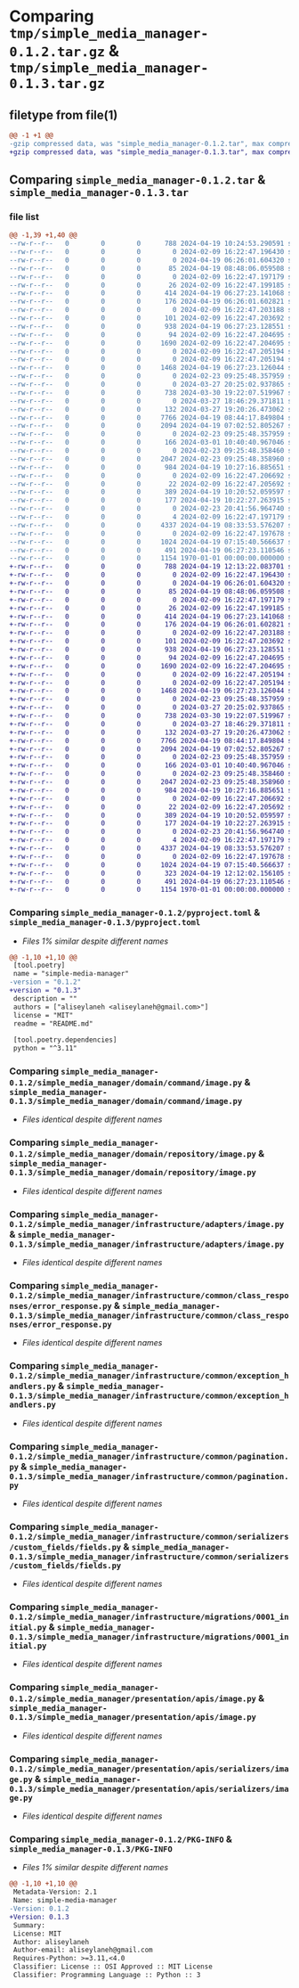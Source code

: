 # Comparing `tmp/simple_media_manager-0.1.2.tar.gz` & `tmp/simple_media_manager-0.1.3.tar.gz`

## filetype from file(1)

```diff
@@ -1 +1 @@
-gzip compressed data, was "simple_media_manager-0.1.2.tar", max compression
+gzip compressed data, was "simple_media_manager-0.1.3.tar", max compression
```

## Comparing `simple_media_manager-0.1.2.tar` & `simple_media_manager-0.1.3.tar`

### file list

```diff
@@ -1,39 +1,40 @@
--rw-r--r--   0        0        0      788 2024-04-19 10:24:53.290591 simple_media_manager-0.1.2/pyproject.toml
--rw-r--r--   0        0        0        0 2024-02-09 16:22:47.196430 simple_media_manager-0.1.2/README.md
--rw-r--r--   0        0        0        0 2024-04-19 06:26:01.604320 simple_media_manager-0.1.2/simple_media_manager/__init__.py
--rw-r--r--   0        0        0       85 2024-04-19 08:48:06.059508 simple_media_manager-0.1.2/simple_media_manager/admin.py
--rw-r--r--   0        0        0        0 2024-02-09 16:22:47.197179 simple_media_manager-0.1.2/simple_media_manager/application/__init__.py
--rw-r--r--   0        0        0       26 2024-02-09 16:22:47.199185 simple_media_manager-0.1.2/simple_media_manager/application/dependency/__init__.py
--rw-r--r--   0        0        0      414 2024-04-19 06:27:23.141068 simple_media_manager-0.1.2/simple_media_manager/application/dependency/registry.py
--rw-r--r--   0        0        0      176 2024-04-19 06:26:01.602821 simple_media_manager-0.1.2/simple_media_manager/apps.py
--rw-r--r--   0        0        0        0 2024-02-09 16:22:47.203188 simple_media_manager-0.1.2/simple_media_manager/domain/__init__.py
--rw-r--r--   0        0        0      101 2024-02-09 16:22:47.203692 simple_media_manager-0.1.2/simple_media_manager/domain/command/__init__.py
--rw-r--r--   0        0        0      938 2024-04-19 06:27:23.128551 simple_media_manager-0.1.2/simple_media_manager/domain/command/image.py
--rw-r--r--   0        0        0       94 2024-02-09 16:22:47.204695 simple_media_manager-0.1.2/simple_media_manager/domain/repository/__init__.py
--rw-r--r--   0        0        0     1690 2024-02-09 16:22:47.204695 simple_media_manager-0.1.2/simple_media_manager/domain/repository/image.py
--rw-r--r--   0        0        0        0 2024-02-09 16:22:47.205194 simple_media_manager-0.1.2/simple_media_manager/infrastructure/__init__.py
--rw-r--r--   0        0        0        0 2024-02-09 16:22:47.205194 simple_media_manager-0.1.2/simple_media_manager/infrastructure/adapters/__init__.py
--rw-r--r--   0        0        0     1468 2024-04-19 06:27:23.126044 simple_media_manager-0.1.2/simple_media_manager/infrastructure/adapters/image.py
--rw-r--r--   0        0        0        0 2024-02-23 09:25:48.357959 simple_media_manager-0.1.2/simple_media_manager/infrastructure/common/__init__.py
--rw-r--r--   0        0        0        0 2024-03-27 20:25:02.937865 simple_media_manager-0.1.2/simple_media_manager/infrastructure/common/class_responses/__init__.py
--rw-r--r--   0        0        0      738 2024-03-30 19:22:07.519967 simple_media_manager-0.1.2/simple_media_manager/infrastructure/common/class_responses/error_response.py
--rw-r--r--   0        0        0        0 2024-03-27 18:46:29.371811 simple_media_manager-0.1.2/simple_media_manager/infrastructure/common/data_responses/__init__.py
--rw-r--r--   0        0        0      132 2024-03-27 19:20:26.473062 simple_media_manager-0.1.2/simple_media_manager/infrastructure/common/data_responses/data_response.py
--rw-r--r--   0        0        0     7766 2024-04-19 08:44:17.849804 simple_media_manager-0.1.2/simple_media_manager/infrastructure/common/exception_handlers.py
--rw-r--r--   0        0        0     2094 2024-04-19 07:02:52.805267 simple_media_manager-0.1.2/simple_media_manager/infrastructure/common/pagination.py
--rw-r--r--   0        0        0        0 2024-02-23 09:25:48.357959 simple_media_manager-0.1.2/simple_media_manager/infrastructure/common/serializers/__init__.py
--rw-r--r--   0        0        0      166 2024-03-01 10:40:40.967046 simple_media_manager-0.1.2/simple_media_manager/infrastructure/common/serializers/common_serializer.py
--rw-r--r--   0        0        0        0 2024-02-23 09:25:48.358460 simple_media_manager-0.1.2/simple_media_manager/infrastructure/common/serializers/custom_fields/__init__.py
--rw-r--r--   0        0        0     2047 2024-02-23 09:25:48.358960 simple_media_manager-0.1.2/simple_media_manager/infrastructure/common/serializers/custom_fields/fields.py
--rw-r--r--   0        0        0      984 2024-04-19 10:27:16.885651 simple_media_manager-0.1.2/simple_media_manager/infrastructure/migrations/0001_initial.py
--rw-r--r--   0        0        0        0 2024-02-09 16:22:47.206692 simple_media_manager-0.1.2/simple_media_manager/infrastructure/migrations/__init__.py
--rw-r--r--   0        0        0       22 2024-02-09 16:22:47.205692 simple_media_manager-0.1.2/simple_media_manager/infrastructure/models/__init__.py
--rw-r--r--   0        0        0      389 2024-04-19 10:20:52.059597 simple_media_manager-0.1.2/simple_media_manager/infrastructure/models/file.py
--rw-r--r--   0        0        0      177 2024-04-19 10:22:27.263915 simple_media_manager-0.1.2/simple_media_manager/infrastructure/models/image.py
--rw-r--r--   0        0        0        0 2024-02-23 20:41:56.964740 simple_media_manager-0.1.2/simple_media_manager/presentation/__init__.py
--rw-r--r--   0        0        0        4 2024-02-09 16:22:47.197179 simple_media_manager-0.1.2/simple_media_manager/presentation/apis/__init__.py
--rw-r--r--   0        0        0     4337 2024-04-19 08:33:53.576207 simple_media_manager-0.1.2/simple_media_manager/presentation/apis/image.py
--rw-r--r--   0        0        0        0 2024-02-09 16:22:47.197678 simple_media_manager-0.1.2/simple_media_manager/presentation/apis/serializers/__init__.py
--rw-r--r--   0        0        0     1024 2024-04-19 07:15:40.566637 simple_media_manager-0.1.2/simple_media_manager/presentation/apis/serializers/image.py
--rw-r--r--   0        0        0      491 2024-04-19 06:27:23.110546 simple_media_manager-0.1.2/simple_media_manager/urls.py
--rw-r--r--   0        0        0     1154 1970-01-01 00:00:00.000000 simple_media_manager-0.1.2/PKG-INFO
+-rw-r--r--   0        0        0      788 2024-04-19 12:13:22.083701 simple_media_manager-0.1.3/pyproject.toml
+-rw-r--r--   0        0        0        0 2024-02-09 16:22:47.196430 simple_media_manager-0.1.3/README.md
+-rw-r--r--   0        0        0        0 2024-04-19 06:26:01.604320 simple_media_manager-0.1.3/simple_media_manager/__init__.py
+-rw-r--r--   0        0        0       85 2024-04-19 08:48:06.059508 simple_media_manager-0.1.3/simple_media_manager/admin.py
+-rw-r--r--   0        0        0        0 2024-02-09 16:22:47.197179 simple_media_manager-0.1.3/simple_media_manager/application/__init__.py
+-rw-r--r--   0        0        0       26 2024-02-09 16:22:47.199185 simple_media_manager-0.1.3/simple_media_manager/application/dependency/__init__.py
+-rw-r--r--   0        0        0      414 2024-04-19 06:27:23.141068 simple_media_manager-0.1.3/simple_media_manager/application/dependency/registry.py
+-rw-r--r--   0        0        0      176 2024-04-19 06:26:01.602821 simple_media_manager-0.1.3/simple_media_manager/apps.py
+-rw-r--r--   0        0        0        0 2024-02-09 16:22:47.203188 simple_media_manager-0.1.3/simple_media_manager/domain/__init__.py
+-rw-r--r--   0        0        0      101 2024-02-09 16:22:47.203692 simple_media_manager-0.1.3/simple_media_manager/domain/command/__init__.py
+-rw-r--r--   0        0        0      938 2024-04-19 06:27:23.128551 simple_media_manager-0.1.3/simple_media_manager/domain/command/image.py
+-rw-r--r--   0        0        0       94 2024-02-09 16:22:47.204695 simple_media_manager-0.1.3/simple_media_manager/domain/repository/__init__.py
+-rw-r--r--   0        0        0     1690 2024-02-09 16:22:47.204695 simple_media_manager-0.1.3/simple_media_manager/domain/repository/image.py
+-rw-r--r--   0        0        0        0 2024-02-09 16:22:47.205194 simple_media_manager-0.1.3/simple_media_manager/infrastructure/__init__.py
+-rw-r--r--   0        0        0        0 2024-02-09 16:22:47.205194 simple_media_manager-0.1.3/simple_media_manager/infrastructure/adapters/__init__.py
+-rw-r--r--   0        0        0     1468 2024-04-19 06:27:23.126044 simple_media_manager-0.1.3/simple_media_manager/infrastructure/adapters/image.py
+-rw-r--r--   0        0        0        0 2024-02-23 09:25:48.357959 simple_media_manager-0.1.3/simple_media_manager/infrastructure/common/__init__.py
+-rw-r--r--   0        0        0        0 2024-03-27 20:25:02.937865 simple_media_manager-0.1.3/simple_media_manager/infrastructure/common/class_responses/__init__.py
+-rw-r--r--   0        0        0      738 2024-03-30 19:22:07.519967 simple_media_manager-0.1.3/simple_media_manager/infrastructure/common/class_responses/error_response.py
+-rw-r--r--   0        0        0        0 2024-03-27 18:46:29.371811 simple_media_manager-0.1.3/simple_media_manager/infrastructure/common/data_responses/__init__.py
+-rw-r--r--   0        0        0      132 2024-03-27 19:20:26.473062 simple_media_manager-0.1.3/simple_media_manager/infrastructure/common/data_responses/data_response.py
+-rw-r--r--   0        0        0     7766 2024-04-19 08:44:17.849804 simple_media_manager-0.1.3/simple_media_manager/infrastructure/common/exception_handlers.py
+-rw-r--r--   0        0        0     2094 2024-04-19 07:02:52.805267 simple_media_manager-0.1.3/simple_media_manager/infrastructure/common/pagination.py
+-rw-r--r--   0        0        0        0 2024-02-23 09:25:48.357959 simple_media_manager-0.1.3/simple_media_manager/infrastructure/common/serializers/__init__.py
+-rw-r--r--   0        0        0      166 2024-03-01 10:40:40.967046 simple_media_manager-0.1.3/simple_media_manager/infrastructure/common/serializers/common_serializer.py
+-rw-r--r--   0        0        0        0 2024-02-23 09:25:48.358460 simple_media_manager-0.1.3/simple_media_manager/infrastructure/common/serializers/custom_fields/__init__.py
+-rw-r--r--   0        0        0     2047 2024-02-23 09:25:48.358960 simple_media_manager-0.1.3/simple_media_manager/infrastructure/common/serializers/custom_fields/fields.py
+-rw-r--r--   0        0        0      984 2024-04-19 10:27:16.885651 simple_media_manager-0.1.3/simple_media_manager/infrastructure/migrations/0001_initial.py
+-rw-r--r--   0        0        0        0 2024-02-09 16:22:47.206692 simple_media_manager-0.1.3/simple_media_manager/infrastructure/migrations/__init__.py
+-rw-r--r--   0        0        0       22 2024-02-09 16:22:47.205692 simple_media_manager-0.1.3/simple_media_manager/infrastructure/models/__init__.py
+-rw-r--r--   0        0        0      389 2024-04-19 10:20:52.059597 simple_media_manager-0.1.3/simple_media_manager/infrastructure/models/file.py
+-rw-r--r--   0        0        0      177 2024-04-19 10:22:27.263915 simple_media_manager-0.1.3/simple_media_manager/infrastructure/models/image.py
+-rw-r--r--   0        0        0        0 2024-02-23 20:41:56.964740 simple_media_manager-0.1.3/simple_media_manager/presentation/__init__.py
+-rw-r--r--   0        0        0        4 2024-02-09 16:22:47.197179 simple_media_manager-0.1.3/simple_media_manager/presentation/apis/__init__.py
+-rw-r--r--   0        0        0     4337 2024-04-19 08:33:53.576207 simple_media_manager-0.1.3/simple_media_manager/presentation/apis/image.py
+-rw-r--r--   0        0        0        0 2024-02-09 16:22:47.197678 simple_media_manager-0.1.3/simple_media_manager/presentation/apis/serializers/__init__.py
+-rw-r--r--   0        0        0     1024 2024-04-19 07:15:40.566637 simple_media_manager-0.1.3/simple_media_manager/presentation/apis/serializers/image.py
+-rw-r--r--   0        0        0      323 2024-04-19 12:12:02.156105 simple_media_manager-0.1.3/simple_media_manager/settings.py
+-rw-r--r--   0        0        0      491 2024-04-19 06:27:23.110546 simple_media_manager-0.1.3/simple_media_manager/urls.py
+-rw-r--r--   0        0        0     1154 1970-01-01 00:00:00.000000 simple_media_manager-0.1.3/PKG-INFO
```

### Comparing `simple_media_manager-0.1.2/pyproject.toml` & `simple_media_manager-0.1.3/pyproject.toml`

 * *Files 1% similar despite different names*

```diff
@@ -1,10 +1,10 @@
 [tool.poetry]
 name = "simple-media-manager"
-version = "0.1.2"
+version = "0.1.3"
 description = ""
 authors = ["aliseylaneh <aliseylaneh@gmail.com>"]
 license = "MIT"
 readme = "README.md"
 
 [tool.poetry.dependencies]
 python = "^3.11"
```

### Comparing `simple_media_manager-0.1.2/simple_media_manager/domain/command/image.py` & `simple_media_manager-0.1.3/simple_media_manager/domain/command/image.py`

 * *Files identical despite different names*

### Comparing `simple_media_manager-0.1.2/simple_media_manager/domain/repository/image.py` & `simple_media_manager-0.1.3/simple_media_manager/domain/repository/image.py`

 * *Files identical despite different names*

### Comparing `simple_media_manager-0.1.2/simple_media_manager/infrastructure/adapters/image.py` & `simple_media_manager-0.1.3/simple_media_manager/infrastructure/adapters/image.py`

 * *Files identical despite different names*

### Comparing `simple_media_manager-0.1.2/simple_media_manager/infrastructure/common/class_responses/error_response.py` & `simple_media_manager-0.1.3/simple_media_manager/infrastructure/common/class_responses/error_response.py`

 * *Files identical despite different names*

### Comparing `simple_media_manager-0.1.2/simple_media_manager/infrastructure/common/exception_handlers.py` & `simple_media_manager-0.1.3/simple_media_manager/infrastructure/common/exception_handlers.py`

 * *Files identical despite different names*

### Comparing `simple_media_manager-0.1.2/simple_media_manager/infrastructure/common/pagination.py` & `simple_media_manager-0.1.3/simple_media_manager/infrastructure/common/pagination.py`

 * *Files identical despite different names*

### Comparing `simple_media_manager-0.1.2/simple_media_manager/infrastructure/common/serializers/custom_fields/fields.py` & `simple_media_manager-0.1.3/simple_media_manager/infrastructure/common/serializers/custom_fields/fields.py`

 * *Files identical despite different names*

### Comparing `simple_media_manager-0.1.2/simple_media_manager/infrastructure/migrations/0001_initial.py` & `simple_media_manager-0.1.3/simple_media_manager/infrastructure/migrations/0001_initial.py`

 * *Files identical despite different names*

### Comparing `simple_media_manager-0.1.2/simple_media_manager/presentation/apis/image.py` & `simple_media_manager-0.1.3/simple_media_manager/presentation/apis/image.py`

 * *Files identical despite different names*

### Comparing `simple_media_manager-0.1.2/simple_media_manager/presentation/apis/serializers/image.py` & `simple_media_manager-0.1.3/simple_media_manager/presentation/apis/serializers/image.py`

 * *Files identical despite different names*

### Comparing `simple_media_manager-0.1.2/PKG-INFO` & `simple_media_manager-0.1.3/PKG-INFO`

 * *Files 1% similar despite different names*

```diff
@@ -1,10 +1,10 @@
 Metadata-Version: 2.1
 Name: simple-media-manager
-Version: 0.1.2
+Version: 0.1.3
 Summary: 
 License: MIT
 Author: aliseylaneh
 Author-email: aliseylaneh@gmail.com
 Requires-Python: >=3.11,<4.0
 Classifier: License :: OSI Approved :: MIT License
 Classifier: Programming Language :: Python :: 3
```

